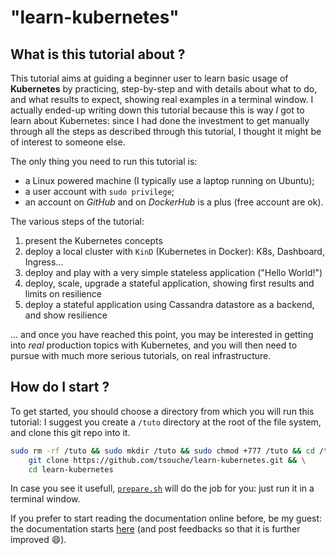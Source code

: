 # "learn-kubernetes"


## What is this tutorial about ?

This tutorial aims at guiding a beginner user to learn basic usage of **Kubernetes** by practicing, step-by-step and with details about what to do, and what results to expect, showing real examples in a terminal window. I actually ended-up writing down this tutorial because this is way *I* got to learn about Kubernetes: since I had done the investment to get manually through all the steps as described through this tutorial, I thought it might be of interest to someone else.

The only thing you need to run this tutorial is:

* a Linux powered machine (I typically use a laptop running on Ubuntu);
* a user account with `sudo privilege`;
* an account on *GitHub* and on *DockerHub* is a plus (free account are ok).

The various steps of the tutorial:

1. present the Kubernetes concepts
1. deploy a local cluster with `KinD` (Kubernetes in Docker): K8s, Dashboard, Ingress...
1. deploy and play with a very simple stateless application ("Hello World!")
1. deploy, scale, upgrade a stateful application, showing first results and limits on resilience
1. deploy a stateful application using Cassandra datastore as a backend, and show resilience

... and once you have reached this point, you may be interested in getting into *real* production topics with Kubernetes, and you will then need to pursue with much more serious tutorials, on real infrastructure.

## How do I start ?

To get started, you should choose a directory from which you will run this tutorial: I suggest you create a `/tuto` directory at the root of the file system, and clone this git repo into it.

```bash
sudo rm -rf /tuto && sudo mkdir /tuto && sudo chmod +777 /tuto && cd /tuto && \
    git clone https://github.com/tsouche/learn-kubernetes.git && \
    cd learn-kubernetes
```

In case you see it usefull, [`prepare.sh`](https://github.com/tsouche/learn-kubernetes/blob/master/cluster-deploy/prepare.sh "Download 'prepare.sh'") will do the job for you: just run it in a terminal window.

If you prefer to start reading the documentation online before, be my guest: the documentation starts [here](./tutorial-0-intro.md "Part 0 - Introduction") (and post feedbacks so that it is further improved :smile:).
